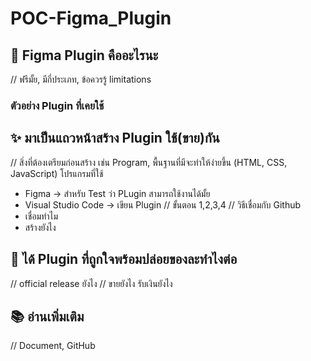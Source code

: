 # POC-Figma_Plugin
## 🤔 Figma Plugin คืออะไรนะ
// ฟรีมั้ย, มีกี่ประเภท, ข้อควรรู้ limitations
### ตัวอย่าง Plugin ที่เคยใช้

## ✨ มาเป็นแถวหน้าสร้าง Plugin ใช้(ขาย)กัน
// สิ่งที่ต้องเตรียมก่อนสร้าง เช่น Program, พื้นฐานที่มีจะทำให้ง่ายขึ้น (HTML, CSS, JavaScript)
โปรแกรมที่ใช้
- Figma -> สำหรับ Test ว่า PLugin สามารถใช้งานได้มั้ย
- Visual Studio Code -> เขียน Plugin
// ขั้นตอน 1,2,3,4
// วิธีเชื่อมกับ Github
- เชื่อมทำไม
- สร้างยังไง


## 🚀 ได้ Plugin ที่ถูกใจพร้อมปล่อยของละทำไงต่อ
// official release ยังไง
// ขายยังไง รับเงินยังไง

## 📚 อ่านเพิ่มเติม
// Document, GitHub
